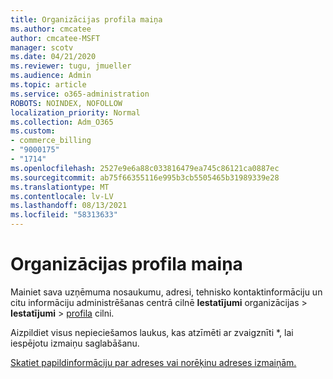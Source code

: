 ```yaml
---
title: Organizācijas profila maiņa
ms.author: cmcatee
author: cmcatee-MSFT
manager: scotv
ms.date: 04/21/2020
ms.reviewer: tugu, jmueller
ms.audience: Admin
ms.topic: article
ms.service: o365-administration
ROBOTS: NOINDEX, NOFOLLOW
localization_priority: Normal
ms.collection: Adm_O365
ms.custom:
- commerce_billing
- "9000175"
- "1714"
ms.openlocfilehash: 2527e9e6a88c033816479ea745c86121ca0887ec
ms.sourcegitcommit: ab75f66355116e995b3cb5505465b31989339e28
ms.translationtype: MT
ms.contentlocale: lv-LV
ms.lasthandoff: 08/13/2021
ms.locfileid: "58313633"
---
```

# <a name="change-organization-profile"></a>Organizācijas profila maiņa

Mainiet sava uzņēmuma nosaukumu, adresi, tehnisko kontaktinformāciju un citu informāciju administrēšanas centrā cilnē **Iestatījumi** organizācijas  >  **Iestatījumi**  >  [profila](https://admin.microsoft.com/AdminPortal/Home#/Settings/OrganizationProfile/:/Settings/L1/OrganizationInformation) cilni.

Aizpildiet visus nepieciešamos laukus, kas atzīmēti ar zvaigznīti *, lai iespējotu izmaiņu saglabāšanu.

[Skatiet papildinformāciju par adreses vai norēķinu adreses izmaiņām.](https://docs.microsoft.com/microsoft-365/admin/manage/change-address-contact-and-more)
